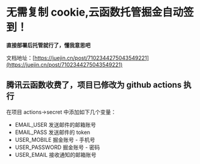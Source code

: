 # 无需复制 cookie,云函数托管掘金自动签到！

**直接部署后托管就行了，懂我意思吧**

文档地址：[https://juejin.cn/post/7102344275043549221](https://juejin.cn/post/7102344275043549221)

## 腾讯云函数收费了，项目已修改为 github actions 执行

在项目 actions->secret 中添加如下几个变量：

- EMAIL_USER 发送邮件的邮箱账号
- EMAIL_PASS 发送邮件的 token
- USER_MOBILE 掘金账号 - 手机号
- USER_PASSWORD 掘金账号 - 密码
- USER_EMAIL 接收通知的邮箱账号
